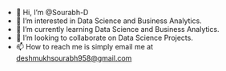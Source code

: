 - 👋 Hi, I’m @Sourabh-D
- 👀 I’m interested in Data Science and Business Analytics.
- 🌱 I’m currently learning Data Science and Business Analytics.
- 💞️ I’m looking to collaborate on Data Science Projects.
- 📫 How to reach me is simply email me at deshmukhsourabh958@gmail.com

<!---
Sourabh-D/Sourabh-D is a ✨ special ✨ repository because its `README.md` (this file) appears on your GitHub profile.
You can click the Preview link to take a look at your changes.
--->
